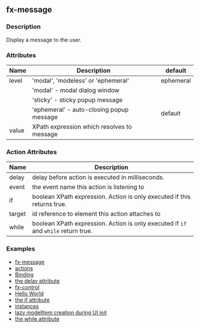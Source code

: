 ## fx-message

### Description

Display a message to the user.

### Attributes

| Name | Description | default |
|------|-------------| ------ |
| level | 'modal', 'modeless' or 'ephemeral' | ephemeral |
| | 'modal' - modal dialog window | |
| | 'sticky' - sticky popup message  | |
| | 'ephemeral' - auto-closing popup message  | default |
| value | XPath expression which resolves to message | |

### Action Attributes

| Name | Description |
|------|-------------|
| delay | delay before action is executed in milliseconds. |
| event | the event name this action is listening to |
| if | boolean XPath expression. Action is only executed if this returns true. |
| target | id reference to element this action attaches to |
| while | boolean XPath expression. Action is only executed if `ìf` and `while` return true. |


### Examples

* [fx-message](../demo/fx-message.html)
* [actions](../demo/actions.html)
* [Binding](../demo/binding.html)
* [the delay attribute](../demo/delay.html)
* [fx-control](../demo/fx-control.html)
* [Hello World](../demo/hello-fonto.html)
* [the if attribute](../demo/if.html)
* [instances](../demo/instances.html)
* [lazy modelItem creation during UI init](../demo/lazy.html)
* [the while attribute](../demo/while.html)
